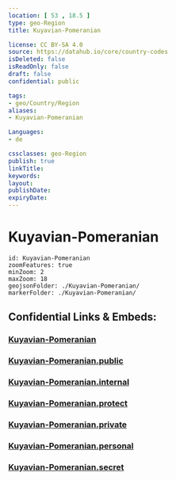 ```yaml
---
location: [ 53 , 18.5 ] 
type: geo-Region
title: Kuyavian-Pomeranian

license: CC BY-SA 4.0
source: https://datahub.io/core/country-codes
isDeleted: false
isReadOnly: false
draft: false
confidential: public

tags:
- geo/Country/Region
aliases:
- Kuyavian-Pomeranian

Languages:
- de

cssclasses: geo-Region
publish: true
linkTitle: 
keywords: 
layout: 
publishDate: 
expiryDate: 
---
```


# Kuyavian-Pomeranian

```leaflet
id: Kuyavian-Pomeranian
zoomFeatures: true 
minZoom: 2 
maxZoom: 18
geojsonFolder: ./Kuyavian-Pomeranian/
markerFolder: ./Kuyavian-Pomeranian/
```


## Confidential Links & Embeds: 

### [Kuyavian-Pomeranian](/_Standards/Earth/Continent/Europe/Europe~East/Poland/Provinces~Poland/Kuyavian-Pomeranian.md) 

### [Kuyavian-Pomeranian.public](/_public/Earth/Continent/Europe/Europe~East/Poland/Provinces~Poland/Kuyavian-Pomeranian.public.md) 

### [Kuyavian-Pomeranian.internal](/_internal/Earth/Continent/Europe/Europe~East/Poland/Provinces~Poland/Kuyavian-Pomeranian.internal.md) 

### [Kuyavian-Pomeranian.protect](/_protect/Earth/Continent/Europe/Europe~East/Poland/Provinces~Poland/Kuyavian-Pomeranian.protect.md) 

### [Kuyavian-Pomeranian.private](/_private/Earth/Continent/Europe/Europe~East/Poland/Provinces~Poland/Kuyavian-Pomeranian.private.md) 

### [Kuyavian-Pomeranian.personal](/_personal/Earth/Continent/Europe/Europe~East/Poland/Provinces~Poland/Kuyavian-Pomeranian.personal.md) 

### [Kuyavian-Pomeranian.secret](/_secret/Earth/Continent/Europe/Europe~East/Poland/Provinces~Poland/Kuyavian-Pomeranian.secret.md)

